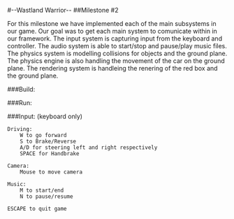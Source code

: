 #--Wastland Warrior--
##Milestone #2

For this milestone we have implemented each of the main subsystems in our game. Our goal was to get each main system to
comunicate within in our framework. The input system is capturing input from the keyboard and controller. The audio system 
is able to start/stop and pause/play music files. The physics system is modelling collisions for objects and the ground plane.
The physics engine is also handling the movement of the car on the ground plane. The rendering system is handleing the renering
of the red box and the ground plane.

###Build:

###Run:
	
###Input: (keyboard only)

	Driving:
		W to go forward
		S to Brake/Reverse
		A/D for steering left and right respectively
		SPACE for Handbrake
	
	Camera:
		Mouse to move camera
	
	Music:
		M to start/end
		N to pause/resume
		
	ESCAPE to quit game
